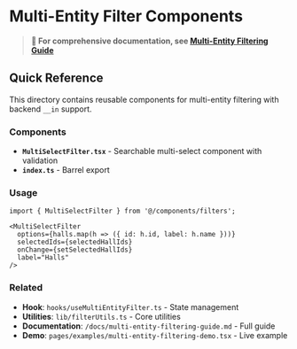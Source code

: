 # Multi-Entity Filter Components

> **📖 For comprehensive documentation, see [Multi-Entity Filtering Guide](/docs/multi-entity-filtering-guide.md)**

## Quick Reference

This directory contains reusable components for multi-entity filtering with backend `__in` support.

### Components

- **`MultiSelectFilter.tsx`** - Searchable multi-select component with validation
- **`index.ts`** - Barrel export

### Usage

```tsx
import { MultiSelectFilter } from '@/components/filters';

<MultiSelectFilter
  options={halls.map(h => ({ id: h.id, label: h.name }))}
  selectedIds={selectedHallIds}
  onChange={setSelectedHallIds}
  label="Halls"
/>
```

### Related

- **Hook**: `hooks/useMultiEntityFilter.ts` - State management
- **Utilities**: `lib/filterUtils.ts` - Core utilities
- **Documentation**: `/docs/multi-entity-filtering-guide.md` - Full guide
- **Demo**: `pages/examples/multi-entity-filtering-demo.tsx` - Live example
